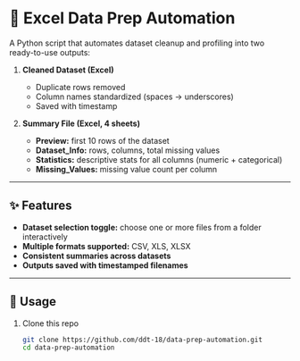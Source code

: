 # 🐍 Excel Data Prep Automation  

A Python script that automates dataset cleanup and profiling into two ready-to-use outputs:  

1. **Cleaned Dataset (Excel)**  
   - Duplicate rows removed  
   - Column names standardized (spaces → underscores)  
   - Saved with timestamp  

2. **Summary File (Excel, 4 sheets)**  
   - **Preview:** first 10 rows of the dataset  
   - **Dataset_Info:** rows, columns, total missing values  
   - **Statistics:** descriptive stats for all columns (numeric + categorical)  
   - **Missing_Values:** missing value count per column  

---

## ✨ Features
- **Dataset selection toggle:** choose one or more files from a folder interactively  
- **Multiple formats supported:** CSV, XLS, XLSX  
- **Consistent summaries across datasets**  
- **Outputs saved with timestamped filenames**  

---

## 🚀 Usage

1. Clone this repo
   ```bash
   git clone https://github.com/ddt-18/data-prep-automation.git
   cd data-prep-automation
